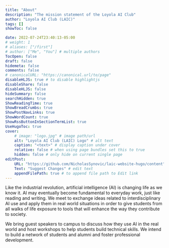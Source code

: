 ```yaml
---
title: "About"
description: "The mission statement of the Loyola AI Club"
author: "Loyola AI Club (LAIC)"
tags: []
showToc: false 

date: 2022-07-24T23:40:13-05:00
# weight: 1
# aliases: ["/first"]
# author: ["Me", "You"] # multiple authors
TocOpen: false
draft: false
hidemeta: false
comments: false
# canonicalURL: "https://canonical.url/to/page"
disableHLJS: true # to disable highlightjs
disableShare: false
disableHLJS: false
hideSummary: false
searchHidden: true
ShowReadingTime: true
ShowBreadCrumbs: true
ShowPostNavLinks: true
ShowWordCount: true
ShowRssButtonInSectionTermList: true
UseHugoToc: true
cover:
    # image: "logo.jpg" # image path/url
    alt: "Loyola AI Club (LAIC) Logo" # alt text
    caption: "<text>" # display caption under cover
    relative: false # when using page bundles set this to true
    hidden: false # only hide on current single page
editPost:
    URL: "https://github.com/NicholasSynovic/laic-website-hugo/content"
    Text: "Suggest Changes" # edit text
    appendFilePath: true # to append file path to Edit link
---
```


Like the industrial revolution, artificial intelligence (AI) is changing life as we know it. 
AI may eventually become fundamental to everyday work, just like reading and writing. 
We meet to exchange ideas related to interdisciplinary AI use and apply them in real world situations in order to give students from all walks of life exposure to tools that will enhance the way they contribute to society.

We bring guest speakers to campus to discuss how they use AI in the real world and host workshops to help students build technical skills. 
We intend to build a network of students and alumni and foster professional development.
